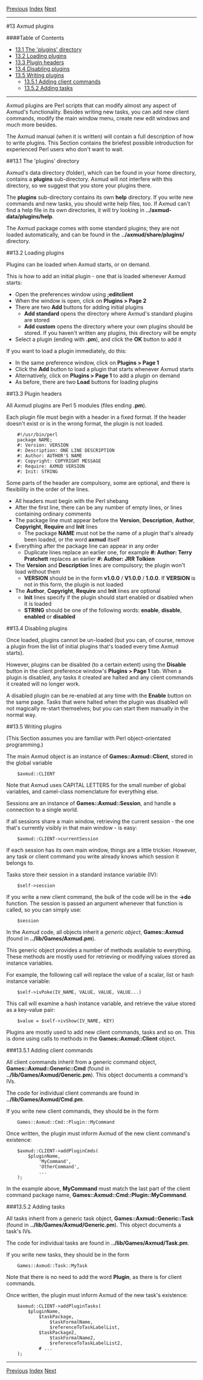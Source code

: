 [Previous](ch12.html) [Index](index.html) [Next](ch14.html)

---

#13 Axmud plugins

####Table of Contents

* [13.1 The 'plugins' directory](#13.1)
* [13.2 Loading plugins](#13.2)
* [13.3 Plugin headers](#13.3)
* [13.4 Disabling plugins](#13.4)
* [13.5 Writing plugins](#13.5)
    * [13.5.1 Adding client commands](#13.5.1)
    * [13.5.2 Adding tasks](#13.5.2)

---

Axmud plugins are Perl scripts that can modify almost any aspect of Axmud's functionality. Besides writing new tasks, you can add new client commands, modify the main window menu, create new edit windows and much more besides.

The Axmud manual (when it is written) will contain a full description of how to write plugins. This Section contains the briefest possible introduction for experienced Perl users who don't want to wait.

##<a name="13.1">13.1 The 'plugins' directory</a>

Axmud's data directory (folder), which can be found in your home directory, contains a **plugins** sub-directory. Axmud will not interfere with this directory, so we suggest that you store your plugins there.

The **plugins** sub-directory contains its own **help** directory. If you write new commands and new tasks, you should write help files, too. If Axmud can't find a help file in its own directories, it will try looking in **../axmud-data/plugins/help**.

The Axmud package comes with some standard plugins; they are not loaded automatically, and can be found in the **../axmud/share/plugins/** directory.

##<a name="13.2">13.2 Loading plugins</a>

Plugins can be loaded when Axmud starts, or on demand.

This is how to add an initial plugin - one that is loaded whenever Axmud starts:

* Open the preferences window using **;editclient**
* When the window is open, click on **Plugins > Page 2**
* There are two **Add** buttons for adding initial plugins
    * **Add standard** opens the directory where Axmud's standard plugins are stored
    * **Add custom** opens the directory where your own plugins should be stored. If you haven't written any plugins, this directory will be empty
* Select a plugin (ending with **.pm**), and click the **OK** button to add it

If you want to load a plugin immediately, do this:

* In the same preference window, click on **Plugins > Page 1**
* Click the **Add** button to load a plugin that starts whenever Axmud starts
* Alternatively, click on **Plugins > Page 1** to add a plugin on demand
* As before, there are two **Load** buttons for loading plugins

##<a name="13.3">13.3 Plugin headers</a>

All Axmud plugins are Perl 5 modules (files ending **.pm**).

Each plugin file must begin with a header in a fixed format. If the header doesn't exist or is in the wrong format, the plugin is not loaded.

        #!/usr/bin/perl
        package NAME;
        #: Version: VERSION
        #: Description: ONE LINE DESCRIPTION
        #: Author: AUTHOR'S NAME
        #: Copyright: COPYRIGHT MESSAGE
        #: Require: AXMUD VERSION
        #: Init: STRING


Some parts of the header are compulsory, some are optional, and there is flexibility in the order of the lines.

* All headers must begin with the Perl shebang
* After the first line, there can be any number of empty lines, or lines containing ordinary comments
* The package line must appear before the **Version**, **Description**, **Author**, **Copyright**, **Require** and **Init** lines
    * The package **NAME** must not be the name of a plugin that's already been loaded, or the word **axmud** itself
* Everything after the package line can appear in any order
    * Duplicate lines replace an earlier one, for example **#: Author: Terry Pratchett** replaces an earlier **#: Author: JRR Tolkien**
* The **Version** and **Description** lines are compulsory; the plugin won't load without them
    * **VERSION** should be in the form **v1.0.0** / **V1.0.0** / **1.0.0**. If **VERSION** is not in this form, the plugin is not loaded
* The **Author**, **Copyright**, **Require** and **Init** lines are optional
    * **Init** lines specify if the plugin should start enabled or disabled when it is loaded
    * **STRING** should be one of the following words: **enable**, **disable**, **enabled** or **disabled**

##<a name="13.4">13.4 Disabling plugins</a>

Once loaded, plugins cannot be un-loaded (but you can, of course, remove a plugin from the list of initial plugins that's loaded every time Axmud starts).

However, plugins can be disabled (to a certain extent) using the **Disable** button in the client preference window's **Plugins > Page 1** tab. When a plugin is disabled, any tasks it created are halted and any client commands it created will no longer work.

A disabled plugin can be re-enabled at any time with the **Enable** button on the same page. Tasks that were halted when the plugin was disabled will not magically re-start themselves; but you can start them manually in the normal way.

##<a name="13.5">13.5 Writing plugins</a>

(This Section assumes you are familiar with Perl object-orientated programming.)

The main Axmud object is an instance of **Games::Axmud::Client**, stored in the global variable

        $axmud::CLIENT

Note that Axmud uses CAPITAL LETTERS for the small number of global variables, and camel-class nomenclature for everything else.

Sessions are an instance of **Games::Axmud::Session**, and handle a connection to  a single world.

If all sessions share a main window, retrieving the current session - the one that's currently visibly in that main window - is easy:

        $axmud::CLIENT->currentSession

If each session has its own main window, things are a little trickier. However, any task or client command you write already knows which session it belongs to.

Tasks store their session in a standard instance variable (IV):

        $self->session

If you write a new client command, the bulk of the code will be in the **->do** function. The session is passed an argument whenever that function is called, so you can simply use:

        $session

In the Axmud code, all objects inherit a *generic object*, **Games::Axmud** (found in **../lib/Games/Axmud.pm**).

This generic object provides a number of methods available to everything. These methods are mostly used for retrieving or modifying values stored as instance variables.

For example, the following call will replace the value of a scalar, list or hash instance variable:

        $self->ivPoke(IV_NAME, VALUE, VALUE, VALUE...)

This call will examine a hash instance variable, and retrieve the value stored as a key-value pair:

        $value = $self->ivShow(IV_NAME, KEY)

Plugins are mostly used to add new client commands, tasks and so on. This is done using calls to methods in the **Games::Axmud::Client** object.

###<a name="13.5.1">13.5.1 Adding client commands</a>

All client commands inherit from a generic command object, **Games::Axmud::Generic::Cmd** (found in **../lib/Games/Axmud/Generic.pm**). This object documents a command's IVs.

The code for individual client commands are found in **../lib/Games/Axmud/Cmd.pm**.

If you write new client commands, they should be in the form

        Games::Axmud::Cmd::Plugin::MyCommand

Once written, the plugin must inform Axmud of the new client command's existence:

        $axmud::CLIENT->addPluginCmds(
            $pluginName,
                'MyCommand',
                'OtherCommand',
                ...
        );

In the example above, **MyCommand** must match the last part of the client command package name, **Games::Axmud::Cmd::Plugin::MyCommand**.

###<a name="13.5.2">13.5.2 Adding tasks</a>

All tasks inherit from a generic task object, **Games::Axmud::Generic::Task** (found in **../lib/Games/Axmud/Generic.pm**). This object documents a task's IVs.

The code for individual tasks are found in **../lib/Games/Axmud/Task.pm**.

If you write new tasks, they should be in the form

        Games::Axmud::Task::MyTask

Note that there is no need to add the word **Plugin**, as there is for client commands.

Once written, the plugin must inform Axmud of the new task's existence:

        $axmud::CLIENT->addPluginTasks(
            $pluginName,
                $taskPackage,
                    $taskFormalName,
                    $referenceToTaskLabelList,
                $taskPackage2,
                    $taskFormalName2,
                    $referenceToTaskLabelList2,
                # ...
        );

---

[Previous](ch12.html) [Index](index.html) [Next](ch14.html)
